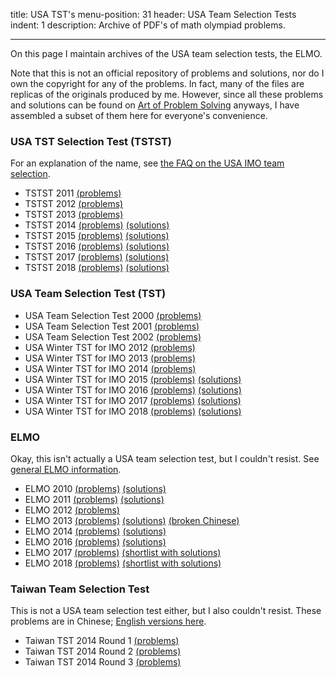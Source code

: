 title: USA TST's
menu-position: 31
header: USA Team Selection Tests
indent: 1
description: Archive of PDF's of math olympiad problems.

---

On this page I maintain archives of the
USA team selection tests,  the ELMO.

Note that this is not an official repository of problems and solutions,
nor do I own the copyright for any of the problems.
In fact, many of the files are replicas of the originals produced by me.
However, since all these problems and solutions can be found
on [Art of Problem Solving](http://aops.com/community/c13_contests) anyways,
I have assembled a subset of them here for everyone's convenience.



### USA TST Selection Test (TSTST)

For an explanation of the name,
see [the FAQ on the USA IMO team selection](FAQs/rules.html).

* TSTST 2011 [(problems)](exams/TSTST-2011.pdf)
* TSTST 2012 [(problems)](exams/TSTST-2012.pdf)
* TSTST 2013 [(problems)](exams/TSTST-2013.pdf)
* TSTST 2014 [(problems)](exams/TSTST-2014.pdf) [(solutions)](exams/TSTST-2014-sols.pdf)
* TSTST 2015 [(problems)](exams/TSTST-2015.pdf) [(solutions)](exams/TSTST-2015-sols.pdf)
* TSTST 2016 [(problems)](exams/TSTST-2016.pdf) [(solutions)](exams/TSTST-2016-sols.pdf)
* TSTST 2017 [(problems)](exams/TSTST-2017.pdf) [(solutions)](exams/TSTST-2017-sols.pdf)
* TSTST 2018 [(problems)](exams/TSTST-2018.pdf) [(solutions)](exams/TSTST-2018-sols.pdf)

### USA Team Selection Test (TST)

* USA Team Selection Test 2000 [(problems)](exams/tse00.pdf)
* USA Team Selection Test 2001 [(problems)](exams/tse01.pdf)
* USA Team Selection Test 2002 [(problems)](exams/tse02.pdf)
* USA Winter TST for IMO 2012 [(problems)](exams/TST-IMO-2012.pdf)
* USA Winter TST for IMO 2013 [(problems)](exams/TST-IMO-2013.pdf)
* USA Winter TST for IMO 2014 [(problems)](exams/TST-IMO-2014.pdf)
* USA Winter TST for IMO 2015 [(problems)](exams/TST-IMO-2015.pdf) [(solutions)](exams/TST-IMO-2015-sols.pdf)
* USA Winter TST for IMO 2016 [(problems)](exams/TST-IMO-2016.pdf) [(solutions)](exams/TST-IMO-2016-sols.pdf)
* USA Winter TST for IMO 2017 [(problems)](exams/TST-IMO-2017.pdf) [(solutions)](exams/TST-IMO-2017-sols.pdf)
* USA Winter TST for IMO 2018 [(problems)](exams/TST-IMO-2018.pdf) [(solutions)](exams/sols-TST-IMO-2018.pdf)

### ELMO

Okay, this isn't actually a USA team selection test, but I couldn't resist.
See [general ELMO information](elmo/general.html).

* ELMO 2010 [(problems)](exams/ELMO-2010.pdf) [(solutions)](exams/ELMO-2010-sols.pdf)
* ELMO 2011 [(problems)](exams/ELMO-2011.pdf) [(solutions)](exams/ELMO-2011-sols.pdf)
* ELMO 2012 [(problems)](exams/ELMO-2012.pdf)
* ELMO 2013 [(problems)](exams/ELMO-2013.pdf) [(solutions)](exams/ELMO-2013-sols.pdf)
  [(broken Chinese)](exams/ELMO-2013-chinese.pdf)
* ELMO 2014 [(problems)](exams/ELMO-2014.pdf) [(solutions)](exams/ELMO-2014-sols.pdf)
* ELMO 2016 [(problems)](exams/ELMO-2016.pdf) [(solutions)](exams/ELMO-2016-sols.pdf)
* ELMO 2017 [(problems)](exams/ELMO-2017.pdf) [(shortlist with solutions)](exams/ELMO-2017-SL.pdf)
* ELMO 2018 [(problems)](exams/ELMO-2018.pdf) [(shortlist with solutions)](exams/ELMO-2018-SL.pdf)

### Taiwan Team Selection Test

This is not a USA team selection test either,
but I also couldn't resist.
These problems are in Chinese;
[English versions here](http://www.aops.com/community/c41558).

* Taiwan TST 2014 Round 1 [(problems)](exams/TaiwanTST-2014-1.pdf)
* Taiwan TST 2014 Round 2 [(problems)](exams/TaiwanTST-2014-2.pdf)
* Taiwan TST 2014 Round 3 [(problems)](exams/TaiwanTST-2014-3.pdf)
